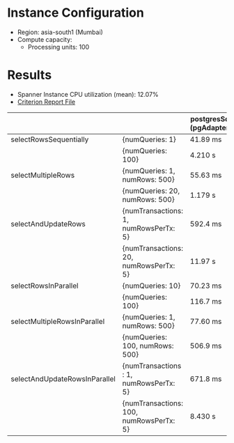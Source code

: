 # Instance Configuration
- Region: asia-south1 (Mumbai)
- Compute capacity:
    - Processing units: 100

# Results
- Spanner Instance CPU utilization (mean): 12.07%
- [Criterion Report File](https://conscious-puppet.github.io/spanner-db-latency-comparison/reportFile.html)


  |   | postgresSql (pgAdapter) | googleSql
-- | -- | -- | --
selectRowsSequentially | {numQueries: 1} | 41.89 ms | 38.12 ms
  | {numQueries: 100} | 4.210 s | 4.382 s
selectMultipleRows | {numQueries: 1, numRows: 500} | 55.63 ms | 62.44 ms
  | {numQueries: 20, numRows: 500} | 1.179 s | 1.264 s
selectAndUpdateRows | {numTransactions: 1, numRowsPerTx: 5} | 592.4 ms | 630.9 ms
  | {numTransactions: 20, numRowsPerTx: 5} | 11.97 s | 12.62 s
selectRowsInParallel | {numQueries: 10} | 70.23 ms | 89.23 ms
  | {numQueries: 100} | 116.7 ms | 712.2 ms
selectMultipleRowsInParallel | {numQueries: 1, numRows: 500} | 77.60 ms | 50.51 ms
  | {numQueries: 100, numRows: 500} | 506.9 ms | 752.8 ms
selectAndUpdateRowsInParallel | {numTransactions : 1, numRowsPerTx: 5} | 671.8 ms | 561.3 ms
  | {numTransactions: 100, numRowsPerTx: 5} | 8.430 s | 7.894 s
